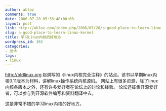 ```yaml
---
author: abloz
comments: true
date: 2006-07-20 05:38:48+00:00
layout: post
link: http://abloz.com/index.php/2006/07/20/a-good-place-to-learn-linux-kernel/
slug: a-good-place-to-learn-linux-kernel
title: 学习Linux内核的好地方
wordpress_id: 163
categories:
- 技术
tags:
- linux
---
```



http://oldlinux.org
赵炯写的《linux内核完全注释》的站点。该书以早期linux内核0.11版本为材料，讲解linux操作系统内核源码。
网站上有很多资源，除了linux内核各版本之外，还有许多爱好者在论坛上的讨论和经验。
论坛还征集开源爱好者，可以参与到开源软件编写和资料翻译中去。

这是非常不错的学习linux内核的好地方。 
